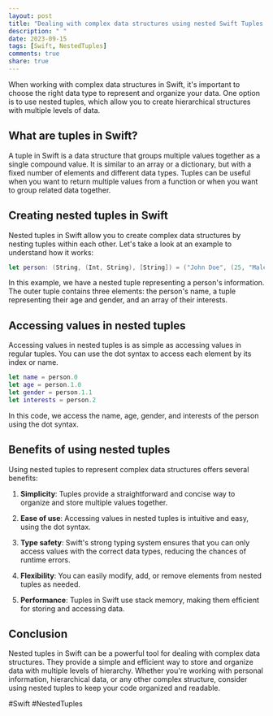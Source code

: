 ```yaml
---
layout: post
title: "Dealing with complex data structures using nested Swift Tuples."
description: " "
date: 2023-09-15
tags: [Swift, NestedTuples]
comments: true
share: true
---
```


When working with complex data structures in Swift, it's important to choose the right data type to represent and organize your data. One option is to use nested tuples, which allow you to create hierarchical structures with multiple levels of data.

## What are tuples in Swift?

A tuple in Swift is a data structure that groups multiple values together as a single compound value. It is similar to an array or a dictionary, but with a fixed number of elements and different data types. Tuples can be useful when you want to return multiple values from a function or when you want to group related data together.

## Creating nested tuples in Swift

Nested tuples in Swift allow you to create complex data structures by nesting tuples within each other. Let's take a look at an example to understand how it works:

```swift
let person: (String, (Int, String), [String]) = ("John Doe", (25, "Male"), ["Swift", "iOS"])
```

In this example, we have a nested tuple representing a person's information. The outer tuple contains three elements: the person's name, a tuple representing their age and gender, and an array of their interests.

## Accessing values in nested tuples

Accessing values in nested tuples is as simple as accessing values in regular tuples. You can use the dot syntax to access each element by its index or name.

```swift
let name = person.0
let age = person.1.0
let gender = person.1.1
let interests = person.2
```

In this code, we access the name, age, gender, and interests of the person using the dot syntax.

## Benefits of using nested tuples

Using nested tuples to represent complex data structures offers several benefits:

1. **Simplicity**: Tuples provide a straightforward and concise way to organize and store multiple values together.

2. **Ease of use**: Accessing values in nested tuples is intuitive and easy, using the dot syntax.

3. **Type safety**: Swift's strong typing system ensures that you can only access values with the correct data types, reducing the chances of runtime errors.

4. **Flexibility**: You can easily modify, add, or remove elements from nested tuples as needed.

5. **Performance**: Tuples in Swift use stack memory, making them efficient for storing and accessing data.

## Conclusion

Nested tuples in Swift can be a powerful tool for dealing with complex data structures. They provide a simple and efficient way to store and organize data with multiple levels of hierarchy. Whether you're working with personal information, hierarchical data, or any other complex structure, consider using nested tuples to keep your code organized and readable.

#Swift #NestedTuples